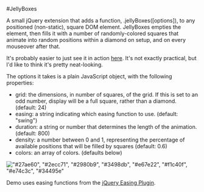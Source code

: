 #JellyBoxes

A small jQuery extension that adds a function, .jellyBoxes([options]), to any positioned (non-static), square DOM element. JellyBoxes empties the element, then fills it with a number of randomly-colored squares that animate into random positions within a diamond on setup, and on every mouseover after that.

It's probably easier to just see it in action [here](http://www.robhdawson.com/jelly_boxes/). It's not exactly practical, but I'd like to think it's pretty neat-looking.

The options it takes is a plain JavaScript object, with the following properties:

- grid: the dimensions, in number of squares, of the grid. If this is set to an odd number, display will be a full square, rather than a diamond. (default: 24)
- easing: a string indicating which easing function to use. (default: "swing")
- duration: a string or number that determines the length of the animation. (default: 800)
- density: a number between 0 and 1, representing the percentage of available positions that will be filled by squares (default: 0.6)
- colors: an array of colors. (defaults below)

!["#27ae60", "#2ecc71", "#2980b9", "#3498db", "#e67e22", "#f1c40f", "#e74c3c", "#34495e"](https://raw.github.com/robhdawson/jelly_boxes/master/colors.png)

Demo uses easing functions from the [jQuery Easing Plugin](http://gsgd.co.uk/sandbox/jquery/easing/).